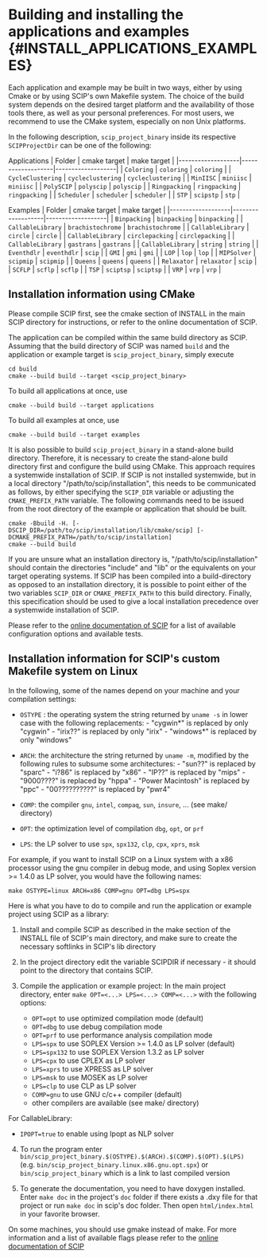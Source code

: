 Building and installing the applications and examples                       {#INSTALL_APPLICATIONS_EXAMPLES}
========================================

Each application and example may be built in two ways, either by using Cmake
or by using SCIP's own Makefile system. The choice of the
build system depends on the desired target platform and the availability
of those tools there, as well as your personal preferences.
For most users, we recommend to use the CMake system, especially on
non Unix platforms.

In the following description, `scip_project_binary` inside its respective `SCIPProjectDir`
can be one of the following:

Applications
| Folder            | cmake target      | make target       |
|-------------------|-------------------|-------------------|
| `Coloring`        | `coloring`        | `coloring`        |
| `CycleClustering` | `cycleclustering` | `cycleclustering` |
| `MinIISC`         | `miniisc`         | `miniisc`         |
| `PolySCIP`        | `polyscip`        | `polyscip`        |
| `Ringpacking`     | `ringpacking`     | `ringpacking`     |
| `Scheduler`       | `scheduler`       | `scheduler`       |
| `STP`             | `scipstp`         | `stp`             |

Examples
| Folder            | cmake target      | make target       |
|-------------------|-------------------|-------------------|
| `Binpacking`      | `binpacking`      | `binpacking`      |
| `CallableLibrary` | `brachistochrome` | `brachistochrome` |
| `CallableLibrary` | `circle`          | `circle`          |
| `CallableLibrary` | `circlepacking`   | `circlepacking`   |
| `CallableLibrary` | `gastrans`        | `gastrans`        |
| `CallableLibrary` | `string`          | `string`          |
| `Eventhdlr`       | `eventhdlr`       | `scip`            |
| `GMI`             | `gmi`             | `gmi`             |
| `LOP`             | `lop`             | `lop`             |
| `MIPSolver`       | `scipmip`         | `scipmip`         |
| `Queens`          | `queens`          | `queens`          |
| `Relaxator`       | `relaxator`       | `scip`            |
| `SCFLP`           | `scflp`           | `scflp`           |
| `TSP`             | `sciptsp`         | `sciptsp`         |
| `VRP`             | `vrp`             | `vrp`             |

Installation information using CMake
------------------------------------

Please compile SCIP first,
see the cmake section of INSTALL in the main SCIP directory for instructions,
or refer to the online documentation of SCIP.

The application can be compiled within the same build directory
as SCIP. Assuming that the build directory of SCIP was named `build`
and the application or example target is `scip_project_binary`,
simply execute

```
cd build
cmake --build build --target <scip_project_binary>
```

To build all applications at once, use

```
cmake --build build --target applications
```

To build all examples at once, use

```
cmake --build build --target examples
```
It is also possible to build `scip_project_binary` in a stand-alone
build directory. Therefore, it is necessary to create the
stand-alone build directory first and configure the build using
CMake. This approach requires a systemwide installation of SCIP.
If SCIP is not installed systemwide, but in a local directory "/path/to/scip/installation",
this needs to be communicated as follows, by either specifying the `SCIP_DIR` variable or
adjusting the `CMAKE_PREFIX_PATH` variable.
The following commands need to be issued from the root directory of the example or application that should be built.

```
cmake -Bbuild -H. [-DSCIP_DIR=/path/to/scip/installation/lib/cmake/scip] [-DCMAKE_PREFIX_PATH=/path/to/scip/installation]
cmake --build build
```

If you are unsure what an installation directory is, "/path/to/scip/installation" should contain the directories "include" and "lib"
or the equivalents on your target operating systems.
If SCIP has been compiled into a build-directory as opposed to an installation directory, it is possible to point either of the two variables
`SCIP_DIR` or `CMAKE_PREFIX_PATH` to this build directory.
Finally, this specification should be used to give a local installation precedence over a systemwide installation of SCIP.

Please refer to the [online documentation of SCIP](http://scip.zib.de/doc/html/CMAKE.php)
for a list of available configuration options and available tests.


Installation information for SCIP's custom Makefile system on Linux
-------------------------------------------------------------------

In the following, some of the names depend on your machine and your
compilation settings:

- `OSTYPE` : the operating system
             the string returned by `uname -s` in lower case with the following
             replacements:
             - "cygwin*" is replaced by only "cygwin"
             - "irix??" is replaced by only "irix"
             - "windows*" is replaced by only "windows"

- `ARCH`:   the architecture
             the string returned by `uname -m`, modified by the following
             rules to subsume some architectures:
              - "sun??" is replaced by "sparc"
              - "i?86" is replaced by "x86"
              - "IP??" is replaced by "mips"
              - "9000????" is replaced by "hppa"
              - "Power Macintosh" is replaced by "ppc"
              - "00??????????" is replaced by "pwr4"

- `COMP`:   the compiler
             `gnu`, `intel`, `compaq`, `sun`, `insure`, ... (see make/ directory)

- `OPT`:    the optimization level of compilation
             `dbg`, `opt`, or `prf`

- `LPS`:    the LP solver to use
             `spx`, `spx132`, `clp`, `cpx`, `xprs`, `msk`

For example, if you want to install SCIP on a Linux system with a x86 processor
using the gnu compiler in debug mode, and using Soplex version >= 1.4.0
as LP solver, you would have the following names:
```
make OSTYPE=linux ARCH=x86 COMP=gnu OPT=dbg LPS=spx
```

Here is what you have to do to compile and run the application or example project using SCIP as a library:

1. Install and compile SCIP as described in the make section of the INSTALL file of SCIP's main
   directory, and make sure to create the necessary softlinks in SCIP's lib
   directory

2. In the project directory edit the variable SCIPDIR if necessary - it should
   point to the directory that contains SCIP.

3. Compile the application or example project:
   In the main project directory, enter `make OPT=<...> LPS=<...> COMP=<...>`
   with the following options:
   - `OPT=opt`       to use optimized compilation mode (default)
   - `OPT=dbg`       to use debug compilation mode
   - `OPT=prf`       to use performance analysis compilation mode
   - `LPS=spx`       to use SOPLEX Version >= 1.4.0 as LP solver (default)
   - `LPS=spx132`    to use SOPLEX Version 1.3.2 as LP solver
   - `LPS=cpx`       to use CPLEX as LP solver
   - `LPS=xprs`      to use XPRESS as LP solver
   - `LPS=msk`       to use MOSEK as LP solver
   - `LPS=clp`       to use CLP as LP solver
   - `COMP=gnu`      to use GNU c/c++ compiler (default)
   - other compilers are available (see make/ directory)

  For CallableLibrary:
   - `IPOPT=true`    to enable using Ipopt as NLP solver

4. To run the program enter `bin/scip_project_binary.$(OSTYPE).$(ARCH).$(COMP).$(OPT).$(LPS)`
   (e.g. `bin/scip_project_binary.linux.x86.gnu.opt.spx`) or `bin/scip_project_binary` which is a link
   to last compiled version

5. To generate the documentation, you need to have doxygen installed.
   Enter `make doc` in the project's `doc` folder if there exists a .dxy file for that project
   or run `make doc` in scip's doc folder.
   Then open `html/index.html` in your favorite browser.

On some machines, you should use gmake instead of make.
For more information and a list of available flags please refer to
the [online documentation of SCIP](http://scip.zib.de/doc/html/MAKE.php)
